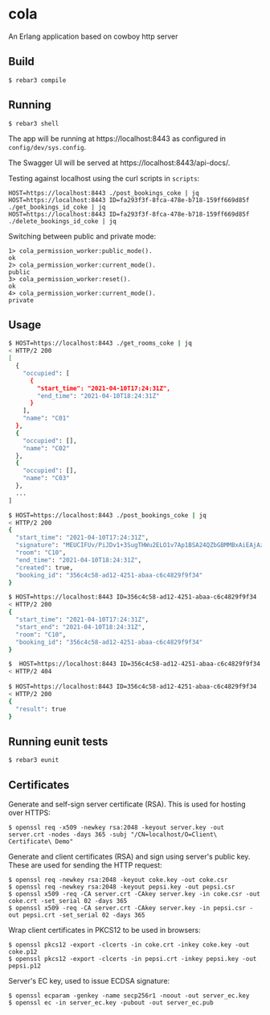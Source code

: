 cola
=====

An Erlang application based on cowboy http server

Build
-----

    $ rebar3 compile

Running
-----

    $ rebar3 shell

The app will be running at https://localhost:8443 as configured in `config/dev/sys.config`. 

The Swagger UI will be served at https://localhost:8443/api-docs/. 

Testing against localhost using the curl scripts in `scripts`:

    HOST=https://localhost:8443 ./post_bookings_coke | jq
    HOST=https://localhost:8443 ID=fa293f3f-8fca-478e-b718-159ff669d85f ./get_bookings_id_coke | jq
    HOST=https://localhost:8443 ID=fa293f3f-8fca-478e-b718-159ff669d85f ./delete_bookings_id_coke | jq

Switching between public and private mode:

    1> cola_permission_worker:public_mode().
    ok
    2> cola_permission_worker:current_mode().
    public
    3> cola_permission_worker:reset().
    ok
    4> cola_permission_worker:current_mode().
    private

Usage
-----

```bash
$ HOST=https://localhost:8443 ./get_rooms_coke | jq
< HTTP/2 200
[
  {
    "occupied": [
      {
        "start_time": "2021-04-10T17:24:31Z",
        "end_time": "2021-04-10T18:24:31Z"
      }
    ],
    "name": "C01"
  },
  {
    "occupied": [],
    "name": "C02"
  },
  {
    "occupied": [],
    "name": "C03"
  },
  ...
]

$ HOST=https://localhost:8443 ./post_bookings_coke | jq
< HTTP/2 200
{
  "start_time": "2021-04-10T17:24:31Z",
  "signature": "MEUCIFUv/PiJDv1+3SugTHWu2ELO1v7Ap1BSA24QZbGBMMBxAiEAjAz0+Onn1AtuI0KFh8dNpXGoraVZSW4TINdcb1skTtk=",
  "room": "C10",
  "end_time": "2021-04-10T18:24:31Z",
  "created": true,
  "booking_id": "356c4c58-ad12-4251-abaa-c6c4829f9f34"
}

$ HOST=https://localhost:8443 ID=356c4c58-ad12-4251-abaa-c6c4829f9f34 ./get_bookings_id_coke | jq
< HTTP/2 200
{
  "start_time": "2021-04-10T17:24:31Z",
  "start_end": "2021-04-10T18:24:31Z",
  "room": "C10",
  "booking_id": "356c4c58-ad12-4251-abaa-c6c4829f9f34"
}

$  HOST=https://localhost:8443 ID=356c4c58-ad12-4251-abaa-c6c4829f9f34 ./get_bookings_id_pepsi | jq
< HTTP/2 404
        
$ HOST=https://localhost:8443 ID=356c4c58-ad12-4251-abaa-c6c4829f9f34 ./delete_bookings_id_coke | jq
< HTTP/2 200
{
  "result": true
}

```

Running eunit tests 
-----

    $ rebar3 eunit

Certificates
-----

Generate and self-sign server certificate (RSA). This is used for hosting over HTTPS:

    $ openssl req -x509 -newkey rsa:2048 -keyout server.key -out server.crt -nodes -days 365 -subj "/CN=localhost/O=Client\ Certificate\ Demo"

Generate and client certificates (RSA) and sign using server's public key. These are used for sending the HTTP request: 

    $ openssl req -newkey rsa:2048 -keyout coke.key -out coke.csr
    $ openssl req -newkey rsa:2048 -keyout pepsi.key -out pepsi.csr
    $ openssl x509 -req -CA server.crt -CAkey server.key -in coke.csr -out coke.crt -set_serial 02 -days 365
    $ openssl x509 -req -CA server.crt -CAkey server.key -in pepsi.csr -out pepsi.crt -set_serial 02 -days 365

Wrap client certificates in PKCS12 to be used in browsers:

    $ openssl pkcs12 -export -clcerts -in coke.crt -inkey coke.key -out coke.p12
    $ openssl pkcs12 -export -clcerts -in pepsi.crt -inkey pepsi.key -out pepsi.p12

Server's EC key, used to issue ECDSA signature:

    $ openssl ecparam -genkey -name secp256r1 -noout -out server_ec.key
    $ openssl ec -in server_ec.key -pubout -out server_ec.pub
